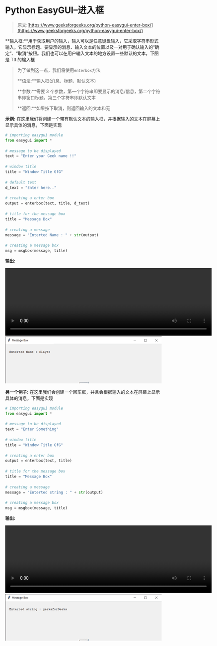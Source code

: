 # Python EasyGUI–进入框

> 原文:[https://www.geeksforgeeks.org/python-easygui-enter-box/](https://www.geeksforgeeks.org/python-easygui-enter-box/)

**输入框:**用于获取用户的输入，输入可以是任意键盘输入，它采取字符串形式输入。它显示标题、要显示的消息、输入文本的位置以及一对用于确认输入的“确定”、“取消”按钮。我们也可以在用户输入文本的地方设置一些默认的文本，下图是
T3 的输入框

> 为了做到这一点，我们将使用`enterbox`方法
> 
> **语法:**输入框(消息、标题、默认文本)
> 
> **参数:**需要 3 个参数，第一个字符串即要显示的消息/信息，第二个字符串即窗口标题，第三个字符串即默认文本
> 
> **返回:**如果按下取消，则返回输入的文本和无

**示例:**
在这里我们将创建一个带有默认文本的输入框，并根据输入的文本在屏幕上显示具体的消息，下面是实现

```py
# importing easygui module
from easygui import *

# message to be displayed
text = "Enter your Geek name !!"

# window title
title = "Window Title GfG"

# default text
d_text = "Enter here.."

# creating a enter box
output = enterbox(text, title, d_text)

# title for the message box
title = "Message Box"

# creating a message
message = "Enterted Name : " + str(output)

# creating a message box
msg = msgbox(message, title)
```

**输出:**

<video class="wp-video-shortcode" id="video-480697-1" width="665" height="217" preload="metadata" controls=""><source type="video/mp4" src="https://media.geeksforgeeks.org/wp-content/uploads/20200904015705/Window-Title-GfG-2020-09-04-01-56-34.mp4?_=1">[https://media.geeksforgeeks.org/wp-content/uploads/20200904015705/Window-Title-GfG-2020-09-04-01-56-34.mp4](https://media.geeksforgeeks.org/wp-content/uploads/20200904015705/Window-Title-GfG-2020-09-04-01-56-34.mp4)</video>
![](img/03cd4b53ec9fc4c6451e0d28c5df1baf.png)

**另一个例子:**
在这里我们会创建一个回车框，并且会根据输入的文本在屏幕上显示具体的消息，下面是实现

```py
# importing easygui module
from easygui import *

# message to be displayed
text = "Enter Something"

# window title
title = "Window Title GfG"

# creating a enter box
output = enterbox(text, title)

# title for the message box
title = "Message Box"

# creating a message
message = "Enterted string : " + str(output)

# creating a message box
msg = msgbox(message, title)
```

**输出:**

<video class="wp-video-shortcode" id="video-480697-2" width="665" height="217" preload="metadata" controls=""><source type="video/mp4" src="https://media.geeksforgeeks.org/wp-content/uploads/20200904020045/Window-Title-GfG-2020-09-04-02-00-08.mp4?_=2">[https://media.geeksforgeeks.org/wp-content/uploads/20200904020045/Window-Title-GfG-2020-09-04-02-00-08.mp4](https://media.geeksforgeeks.org/wp-content/uploads/20200904020045/Window-Title-GfG-2020-09-04-02-00-08.mp4)</video>
![](img/1e01d14fe802217f4467b509239c9476.png)